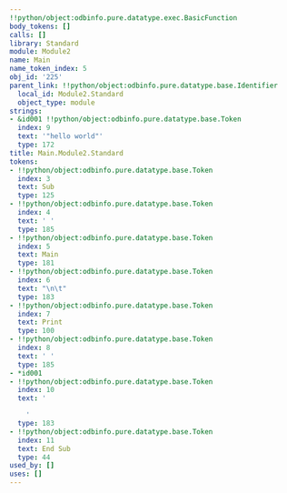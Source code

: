 ```yaml
---
!!python/object:odbinfo.pure.datatype.exec.BasicFunction
body_tokens: []
calls: []
library: Standard
module: Module2
name: Main
name_token_index: 5
obj_id: '225'
parent_link: !!python/object:odbinfo.pure.datatype.base.Identifier
  local_id: Module2.Standard
  object_type: module
strings:
- &id001 !!python/object:odbinfo.pure.datatype.base.Token
  index: 9
  text: '"hello world"'
  type: 172
title: Main.Module2.Standard
tokens:
- !!python/object:odbinfo.pure.datatype.base.Token
  index: 3
  text: Sub
  type: 125
- !!python/object:odbinfo.pure.datatype.base.Token
  index: 4
  text: ' '
  type: 185
- !!python/object:odbinfo.pure.datatype.base.Token
  index: 5
  text: Main
  type: 181
- !!python/object:odbinfo.pure.datatype.base.Token
  index: 6
  text: "\n\t"
  type: 183
- !!python/object:odbinfo.pure.datatype.base.Token
  index: 7
  text: Print
  type: 100
- !!python/object:odbinfo.pure.datatype.base.Token
  index: 8
  text: ' '
  type: 185
- *id001
- !!python/object:odbinfo.pure.datatype.base.Token
  index: 10
  text: '

    '
  type: 183
- !!python/object:odbinfo.pure.datatype.base.Token
  index: 11
  text: End Sub
  type: 44
used_by: []
uses: []
---
```

